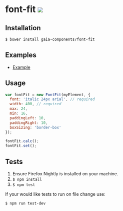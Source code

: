 # font-fit [![](https://travis-ci.org/gaia-components/font-fit.svg)](https://travis-ci.org/gaia-components/font-fit)

## Installation

```bash
$ bower install gaia-components/font-fit
```

## Examples

- [Example](http://gaia-components.github.io/font-fit/)

## Usage

```js
var fontFit = new FontFit(myElement, {
  font: 'italic 24px arial', // required
  width: 400, // required
  max: 24,
  min: 16,
  paddingLeft: 10,
  paddingRight: 10,
  boxSizing: 'border-box'
});

fontFit.calc();
fontFit.set();
```

## Tests

1. Ensure Firefox Nightly is installed on your machine.
2. `$ npm install`
3. `$ npm test`

If your would like tests to run on file change use:

`$ npm run test-dev`
